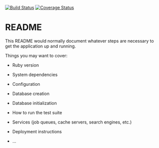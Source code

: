 [![Build Status](https://travis-ci.org/DanielAmah/devcon.svg?branch=develop)](https://travis-ci.org/DanielAmah/devcon)
[![Coverage Status](https://coveralls.io/repos/github/DanielAmah/devcon/badge.svg)](https://coveralls.io/github/DanielAmah/devcon)
# README

This README would normally document whatever steps are necessary to get the
application up and running.

Things you may want to cover:

* Ruby version

* System dependencies

* Configuration

* Database creation

* Database initialization

* How to run the test suite

* Services (job queues, cache servers, search engines, etc.)

* Deployment instructions

* ...
